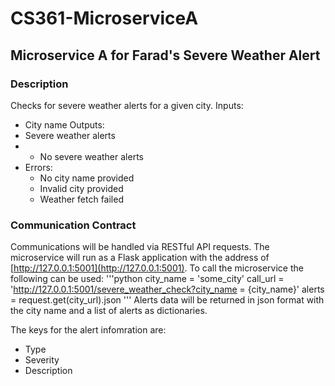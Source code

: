 # CS361-MicroserviceA
## Microservice A for Farad's Severe Weather Alert
### Description
Checks for severe weather alerts for a given city. 
Inputs: 
- City name
Outputs:
- Severe weather alerts
- - No severe weather alerts
- Errors:
  - No city name provided
  - Invalid city provided
  - Weather fetch failed
### Communication Contract
Communications will be handled via RESTful API requests.  The microservice will run as a Flask application with the address of 
[http://127.0.0.1:5001](http://127.0.0.1:5001).
To call the microservice the following can be used:
\'\'\'python
city_name = 'some_city'
call_url = 'http://127.0.0.1:5001/severe_weather_check?city_name = {city_name}'
alerts = request.get(city_url).json 
\'\'\'
Alerts data will be returned in json format with the city name and a list of alerts as dictionaries.

The keys for the alert infomration are:
- Type
- Severity
- Description


